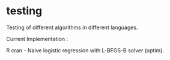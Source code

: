 testing
=========

Testing of different algorithms in different languages.

Current Implementation :


R cran - Naive logistic regression with L-BFGS-B solver (optim).
